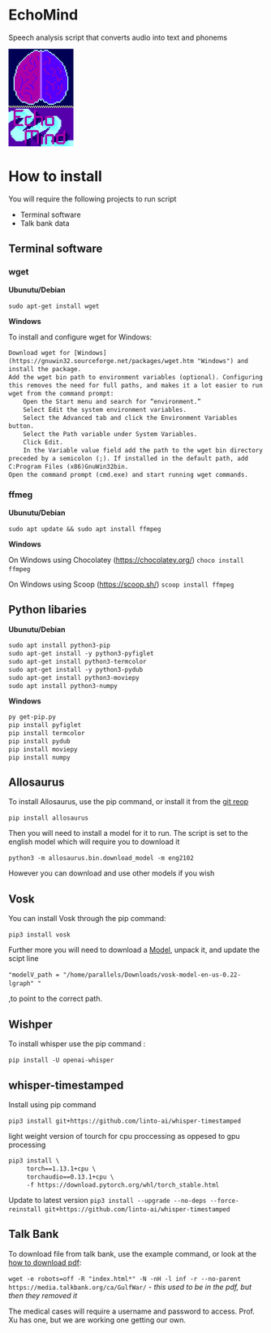 # EchoMind
Speech analysis script that converts audio into text and phonems
  
    
![Temp logo](/project_resources/logo_ver2.png "Temp logo")


# How to install
You will require the following projects to run script
- Terminal software
- Talk bank data

## Terminal software

### wget

**Ubunutu/Debian** 

` sudo apt-get install wget `

**Windows**

To install and configure wget for Windows:

    Download wget for [Windows](https://gnuwin32.sourceforge.net/packages/wget.htm "Windows") and install the package.
    Add the wget bin path to environment variables (optional). Configuring this removes the need for full paths, and makes it a lot easier to run wget from the command prompt:
        Open the Start menu and search for “environment.”
        Select Edit the system environment variables.
        Select the Advanced tab and click the Environment Variables button.
        Select the Path variable under System Variables.
        Click Edit.
        In the Variable value field add the path to the wget bin directory preceded by a semicolon (;). If installed in the default path, add C:Program Files (x86)GnuWin32bin.
    Open the command prompt (cmd.exe) and start running wget commands.


### ffmeg

**Ubunutu/Debian** 

` sudo apt update && sudo apt install ffmpeg `

**Windows**

On Windows using Chocolatey (https://chocolatey.org/)
` choco install ffmpeg `

On Windows using Scoop (https://scoop.sh/)
` scoop install ffmpeg `

## Python libaries

**Ubunutu/Debian**
``` 
sudo apt install python3-pip
sudo apt-get install -y python3-pyfiglet
sudo apt-get install python3-termcolor
sudo apt-get install -y python3-pydub
sudo apt-get install python3-moviepy 
sudo apt install python3-numpy
```

**Windows**
``` 
py get-pip.py
pip install pyfiglet
pip install termcolor
pip install pydub
pip install moviepy
pip install numpy 
```


## Allosaurus
To install Allosaurus, use the pip command, or install it from the [git reop](https://itsfoss.com/markdown-code-block/ "git repo")

` pip install allosaurus `

Then you will need to install a model for it to run. The script is set to the english model which will require you to download it 

` python3 -m allosaurus.bin.download_model -m eng2102 `

However you can download and use other models if you wish


## Vosk

You can install Vosk through the pip command:

` pip3 install vosk `

Further more you will need to download a [Model](https://alphacephei.com/vosk/models "Model"), unpack it, and update the scipt line

  `"modelV_path = "/home/parallels/Downloads/vosk-model-en-us-0.22-lgraph" " `

,to point to the correct path.

## Wishper

To install whisper use the pip command :

` pip install -U openai-whisper `

## whisper-timestamped

Install using pip command 

` pip3 install git+https://github.com/linto-ai/whisper-timestamped `

light weight version of tourch for cpu proccessing as oppesed to gpu processing

``` 
pip3 install \
     torch==1.13.1+cpu \
     torchaudio==0.13.1+cpu \
     -f https://download.pytorch.org/whl/torch_stable.html
```
Update to latest version
` pip3 install --upgrade --no-deps --force-reinstall git+https://github.com/linto-ai/whisper-timestamped `


## Talk Bank

To download file from talk bank, use the example command, or look at the [how to download pdf](https://talkbank.org/share/data.html "download pdf"):

` wget -e robots=off -R "index.html*" -N -nH -l inf -r --no-parent https://media.talkbank.org/ca/GulfWar/ ` - *this used to be in the pdf, but then they removed it*

The medical cases will require a username and password to access. Prof. Xu has one, but we are working one getting our own.